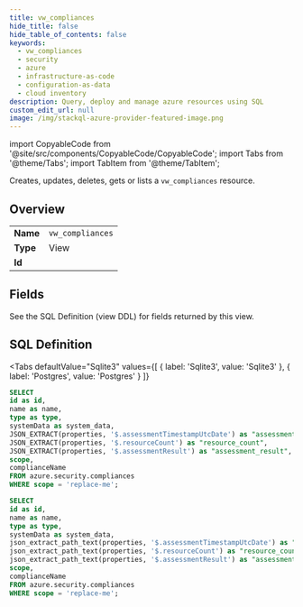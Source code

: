 ```yaml
--- 
title: vw_compliances
hide_title: false
hide_table_of_contents: false
keywords:
  - vw_compliances
  - security
  - azure
  - infrastructure-as-code
  - configuration-as-data
  - cloud inventory
description: Query, deploy and manage azure resources using SQL
custom_edit_url: null
image: /img/stackql-azure-provider-featured-image.png
---
```


import CopyableCode from '@site/src/components/CopyableCode/CopyableCode';
import Tabs from '@theme/Tabs';
import TabItem from '@theme/TabItem';

Creates, updates, deletes, gets or lists a <code>vw_compliances</code> resource.

## Overview
<table><tbody>
<tr><td><b>Name</b></td><td><code>vw_compliances</code></td></tr>
<tr><td><b>Type</b></td><td>View</td></tr>
<tr><td><b>Id</b></td><td><CopyableCode code="azure.security.vw_compliances" /></td></tr>
</tbody></table>

## Fields

See the SQL Definition (view DDL) for fields returned by this view.

## SQL Definition

<Tabs
defaultValue="Sqlite3"
values={[
{ label: 'Sqlite3', value: 'Sqlite3' },
{ label: 'Postgres', value: 'Postgres' }
]}
>
<TabItem value="Sqlite3">

```sql
SELECT
id as id,
name as name,
type as type,
systemData as system_data,
JSON_EXTRACT(properties, '$.assessmentTimestampUtcDate') as "assessment_timestamp_utc_date",
JSON_EXTRACT(properties, '$.resourceCount') as "resource_count",
JSON_EXTRACT(properties, '$.assessmentResult') as "assessment_result",
scope,
complianceName
FROM azure.security.compliances
WHERE scope = 'replace-me';
```

</TabItem>
<TabItem value="Postgres">

```sql
SELECT
id as id,
name as name,
type as type,
systemData as system_data,
json_extract_path_text(properties, '$.assessmentTimestampUtcDate') as "assessment_timestamp_utc_date",
json_extract_path_text(properties, '$.resourceCount') as "resource_count",
json_extract_path_text(properties, '$.assessmentResult') as "assessment_result",
scope,
complianceName
FROM azure.security.compliances
WHERE scope = 'replace-me';
```

</TabItem>
</Tabs>
